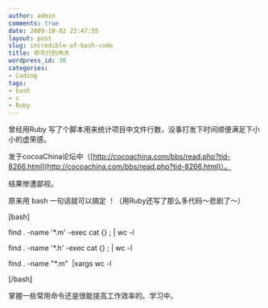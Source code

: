 ```yaml
---
author: admin
comments: true
date: 2009-10-02 22:47:55
layout: post
slug: incredible-of-bash-code
title: 命令行的伟大
wordpress_id: 30
categories:
- Coding
tags:
- bash
- c
- Ruby
---
```


曾经用Ruby 写了个脚本用来统计项目中文件行数，没事打发下时间顺便满足下小小的虚荣感。

发于cocoaChina论坛中（[http://cocoachina.com/bbs/read.php?tid-8266.html](http://cocoachina.com/bbs/read.php?tid-8266.html)）。

结果惨遭鄙视。

原来用 bash 一句话就可以搞定 ！（用Ruby还写了那么多代码～悲剧了～）

[bash]

find . -name '*.m' -exec cat {} \; | wc -l

find . -name '*.h' -exec cat {} \; | wc -l

find . -name "*.m"  |xargs wc -l

[/bash]

掌握一些常用命令还是很能提高工作效率的。学习中。
